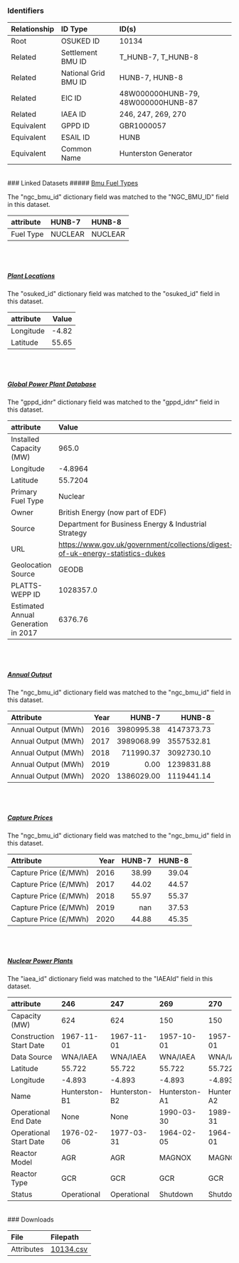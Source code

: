 ### Identifiers

| Relationship   | ID Type              | ID(s)                              |
|:---------------|:---------------------|:-----------------------------------|
| Root           | OSUKED ID            | 10134                              |
| Related        | Settlement BMU ID    | T_HUNB-7, T_HUNB-8                 |
| Related        | National Grid BMU ID | HUNB-7, HUNB-8                     |
| Related        | EIC ID               | 48W000000HUNB-79, 48W000000HUNB-87 |
| Related        | IAEA ID              | 246, 247, 269, 270                 |
| Equivalent     | GPPD ID              | GBR1000057                         |
| Equivalent     | ESAIL ID             | HUNB                               |
| Equivalent     | Common Name          | Hunterston Generator               |

<br>
### Linked Datasets
##### <a href="https://raw.githubusercontent.com/OSUKED/Dictionary-Datasets/main/datasets/bmu-fuel-types/datapackage.json">Bmu Fuel Types</a>



The "ngc_bmu_id" dictionary field was matched to the "NGC_BMU_ID" field in this dataset.

| attribute   | HUNB-7   | HUNB-8   |
|:------------|:---------|:---------|
| Fuel Type   | NUCLEAR  | NUCLEAR  |

<br><br>
##### <a href="https://raw.githubusercontent.com/OSUKED/Dictionary-Datasets/main/datasets/plant-locations/datapackage.json">Plant Locations</a>



The "osuked_id" dictionary field was matched to the "osuked_id" field in this dataset.

| attribute   |   Value |
|:------------|--------:|
| Longitude   |   -4.82 |
| Latitude    |   55.65 |

<br><br>
##### <a href="https://raw.githubusercontent.com/OSUKED/Dictionary-Datasets/main/datasets/global-power-plant-database/datapackage.json">Global Power Plant Database</a>



The "gppd_idnr" dictionary field was matched to the "gppd_idnr" field in this dataset.

| attribute                           | Value                                                                          |
|:------------------------------------|:-------------------------------------------------------------------------------|
| Installed Capacity (MW)             | 965.0                                                                          |
| Longitude                           | -4.8964                                                                        |
| Latitude                            | 55.7204                                                                        |
| Primary Fuel Type                   | Nuclear                                                                        |
| Owner                               | British Energy (now part of EDF)                                               |
| Source                              | Department for Business Energy & Industrial Strategy                           |
| URL                                 | https://www.gov.uk/government/collections/digest-of-uk-energy-statistics-dukes |
| Geolocation Source                  | GEODB                                                                          |
| PLATTS-WEPP ID                      | 1028357.0                                                                      |
| Estimated Annual Generation in 2017 | 6376.76                                                                        |

<br><br>
##### <a href="https://raw.githubusercontent.com/OSUKED/Dictionary-Datasets/main/datasets/annual-output/datapackage.json">Annual Output</a>



The "ngc_bmu_id" dictionary field was matched to the "ngc_bmu_id" field in this dataset.

| Attribute           |   Year |     HUNB-7 |     HUNB-8 |
|:--------------------|-------:|-----------:|-----------:|
| Annual Output (MWh) |   2016 | 3980995.38 | 4147373.73 |
| Annual Output (MWh) |   2017 | 3989068.99 | 3557532.81 |
| Annual Output (MWh) |   2018 |  711990.37 | 3092730.10 |
| Annual Output (MWh) |   2019 |       0.00 | 1239831.88 |
| Annual Output (MWh) |   2020 | 1386029.00 | 1119441.14 |

<br><br>
##### <a href="https://raw.githubusercontent.com/OSUKED/Dictionary-Datasets/main/datasets/capture-prices/datapackage.json">Capture Prices</a>



The "ngc_bmu_id" dictionary field was matched to the "ngc_bmu_id" field in this dataset.

| Attribute             |   Year |   HUNB-7 |   HUNB-8 |
|:----------------------|-------:|---------:|---------:|
| Capture Price (£/MWh) |   2016 |    38.99 |    39.04 |
| Capture Price (£/MWh) |   2017 |    44.02 |    44.57 |
| Capture Price (£/MWh) |   2018 |    55.97 |    55.37 |
| Capture Price (£/MWh) |   2019 |   nan    |    37.53 |
| Capture Price (£/MWh) |   2020 |    44.88 |    45.35 |

<br><br>
##### <a href="https://raw.githubusercontent.com/AyrtonB/GeoNuclearData/master/data/csv/denormalized/datapackage.json">Nuclear Power Plants</a>



The "iaea_id" dictionary field was matched to the "IAEAId" field in this dataset.

| attribute               | 246           | 247           | 269           | 270           |
|:------------------------|:--------------|:--------------|:--------------|:--------------|
| Capacity (MW)           | 624           | 624           | 150           | 150           |
| Construction Start Date | 1967-11-01    | 1967-11-01    | 1957-10-01    | 1957-10-01    |
| Data Source             | WNA/IAEA      | WNA/IAEA      | WNA/IAEA      | WNA/IAEA      |
| Latitude                | 55.722        | 55.722        | 55.722        | 55.722        |
| Longitude               | -4.893        | -4.893        | -4.893        | -4.893        |
| Name                    | Hunterston-B1 | Hunterston-B2 | Hunterston-A1 | Hunterston-A2 |
| Operational End Date    | None          | None          | 1990-03-30    | 1989-12-31    |
| Operational Start Date  | 1976-02-06    | 1977-03-31    | 1964-02-05    | 1964-07-01    |
| Reactor Model           | AGR           | AGR           | MAGNOX        | MAGNOX        |
| Reactor Type            | GCR           | GCR           | GCR           | GCR           |
| Status                  | Operational   | Operational   | Shutdown      | Shutdown      |


<br>
### Downloads


| File       | Filepath                                                                              |
|:-----------|:--------------------------------------------------------------------------------------|
| Attributes | [10134.csv](https://osuked.github.io/Power-Station-Dictionary/object_attrs/10134.csv) |
